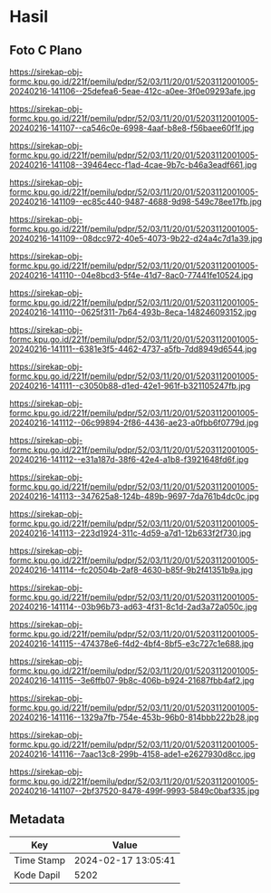 # Hasil

## Foto C Plano

https://sirekap-obj-formc.kpu.go.id/221f/pemilu/pdpr/52/03/11/20/01/5203112001005-20240216-141106--25defea6-5eae-412c-a0ee-3f0e09293afe.jpg

https://sirekap-obj-formc.kpu.go.id/221f/pemilu/pdpr/52/03/11/20/01/5203112001005-20240216-141107--ca546c0e-6998-4aaf-b8e8-f56baee60f1f.jpg

https://sirekap-obj-formc.kpu.go.id/221f/pemilu/pdpr/52/03/11/20/01/5203112001005-20240216-141108--39464ecc-f1ad-4cae-9b7c-b46a3eadf661.jpg

https://sirekap-obj-formc.kpu.go.id/221f/pemilu/pdpr/52/03/11/20/01/5203112001005-20240216-141109--ec85c440-9487-4688-9d98-549c78ee17fb.jpg

https://sirekap-obj-formc.kpu.go.id/221f/pemilu/pdpr/52/03/11/20/01/5203112001005-20240216-141109--08dcc972-40e5-4073-9b22-d24a4c7d1a39.jpg

https://sirekap-obj-formc.kpu.go.id/221f/pemilu/pdpr/52/03/11/20/01/5203112001005-20240216-141110--04e8bcd3-5f4e-41d7-8ac0-77441fe10524.jpg

https://sirekap-obj-formc.kpu.go.id/221f/pemilu/pdpr/52/03/11/20/01/5203112001005-20240216-141110--0625f311-7b64-493b-8eca-148246093152.jpg

https://sirekap-obj-formc.kpu.go.id/221f/pemilu/pdpr/52/03/11/20/01/5203112001005-20240216-141111--6381e3f5-4462-4737-a5fb-7dd8949d6544.jpg

https://sirekap-obj-formc.kpu.go.id/221f/pemilu/pdpr/52/03/11/20/01/5203112001005-20240216-141111--c3050b88-d1ed-42e1-961f-b321105247fb.jpg

https://sirekap-obj-formc.kpu.go.id/221f/pemilu/pdpr/52/03/11/20/01/5203112001005-20240216-141112--06c99894-2f86-4436-ae23-a0fbb6f0779d.jpg

https://sirekap-obj-formc.kpu.go.id/221f/pemilu/pdpr/52/03/11/20/01/5203112001005-20240216-141112--e31a187d-38f6-42e4-a1b8-f3921648fd6f.jpg

https://sirekap-obj-formc.kpu.go.id/221f/pemilu/pdpr/52/03/11/20/01/5203112001005-20240216-141113--347625a8-124b-489b-9697-7da761b4dc0c.jpg

https://sirekap-obj-formc.kpu.go.id/221f/pemilu/pdpr/52/03/11/20/01/5203112001005-20240216-141113--223d1924-311c-4d59-a7d1-12b633f2f730.jpg

https://sirekap-obj-formc.kpu.go.id/221f/pemilu/pdpr/52/03/11/20/01/5203112001005-20240216-141114--fc20504b-2af8-4630-b85f-9b2f41351b9a.jpg

https://sirekap-obj-formc.kpu.go.id/221f/pemilu/pdpr/52/03/11/20/01/5203112001005-20240216-141114--03b96b73-ad63-4f31-8c1d-2ad3a72a050c.jpg

https://sirekap-obj-formc.kpu.go.id/221f/pemilu/pdpr/52/03/11/20/01/5203112001005-20240216-141115--474378e6-f4d2-4bf4-8bf5-e3c727c1e688.jpg

https://sirekap-obj-formc.kpu.go.id/221f/pemilu/pdpr/52/03/11/20/01/5203112001005-20240216-141115--3e6ffb07-9b8c-406b-b924-21687fbb4af2.jpg

https://sirekap-obj-formc.kpu.go.id/221f/pemilu/pdpr/52/03/11/20/01/5203112001005-20240216-141116--1329a7fb-754e-453b-96b0-814bbb222b28.jpg

https://sirekap-obj-formc.kpu.go.id/221f/pemilu/pdpr/52/03/11/20/01/5203112001005-20240216-141116--7aac13c8-299b-4158-ade1-e2627930d8cc.jpg

https://sirekap-obj-formc.kpu.go.id/221f/pemilu/pdpr/52/03/11/20/01/5203112001005-20240216-141107--2bf37520-8478-499f-9993-5849c0baf335.jpg


## Metadata

| Key        | Value               |
| ---------- | ------------------- |
| Time Stamp | 2024-02-17 13:05:41 |
| Kode Dapil | 5202                |



